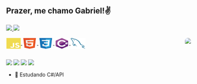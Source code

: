 ## Prazer, me chamo Gabriel!✌

<div>
  <a href= "https://github.com/GabrielAlboguette">
  <img height= "180em" src= "https://github-readme-stats.vercel.app/api?username=GabrielAlboguette&show_icons=true&theme=blue-green&include_all_commits=true&count_private=true"/>
    <img height= "180em" src= "https://github-readme-stats.vercel.app/api/top-langs/?username=GabrielAlboguette&layout=compact&langs_count=7&theme=blue-green"/>
</div>

<div style="display: inline_block"><br>
  <img align="center" alt="JavaScript" height="30" width="40" src="https://raw.githubusercontent.com/devicons/devicon/master/icons/javascript/javascript-plain.svg">
  <img align="center" alt="html" height="30" width="40" src="https://raw.githubusercontent.com/devicons/devicon/master/icons/html5/html5-original.svg">
  <img align="center" alt="CSS" height="30" width="40" src="https://raw.githubusercontent.com/devicons/devicon/master/icons/css3/css3-original.svg">
  <img align="center" alt="CSharp" height="30" width="40" src="https://raw.githubusercontent.com/devicons/devicon/master/icons/csharp/csharp-original.svg">
  <img align="center" alt="MySQL" height="30" width="40" src="https://raw.githubusercontent.com/devicons/devicon/1119b9f84c0290e0f0b38982099a2bd027a48bf1/icons/mysql/mysql-original.svg">
  <img align="right"  height="150" style="border-radius:50px;" src="https://cdn.discordapp.com/attachments/1073005624008384604/1073005985439940670/image.png?width=676&height=676">
</div>
  
  ##
 
<div> 
  <a href="https://www.youtube.com/c/AlbaDedados" target="_blank"><img src="https://img.shields.io/badge/YouTube-FF0000?style=for-the-badge&logo=youtube&logoColor=white" target="_blank"></a>
  <a href="https://www.instagram.com/gabz_bielz" target="_blank"><img src="https://img.shields.io/badge/-Instagram-%23E4405F?style=for-the-badge&logo=instagram&logoColor=white" target="_blank"></a>
 	  <a href = "mailto:g.alboguette@gmail.com"><img src="https://img.shields.io/badge/-Gmail-%23333?style=for-the-badge&logo=gmail&logoColor=white" target="_blank"></a>
  <a href="https://www.linkedin.com/in/alboguette" target="_blank"><img src="https://img.shields.io/badge/-LinkedIn-%230077B5?style=for-the-badge&logo=linkedin&logoColor=white" target="_blank"></a> 
  
</div>


- 🌱 Estudando C#/API

